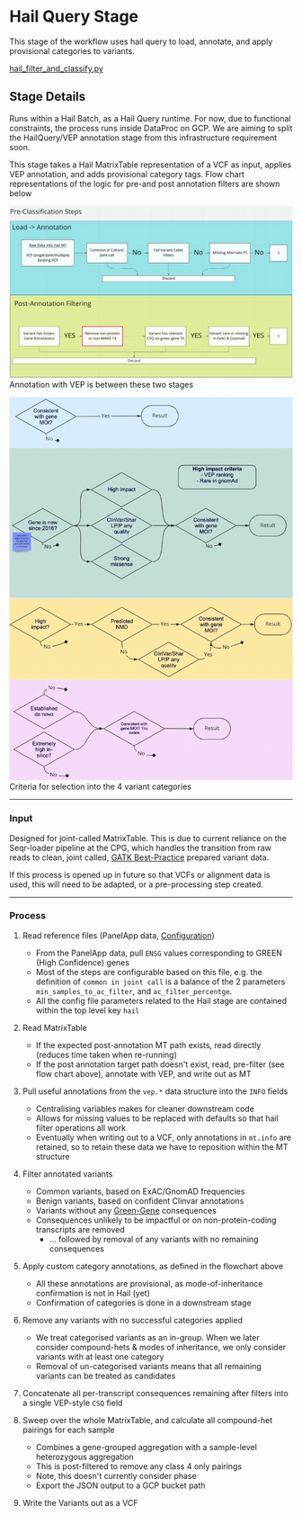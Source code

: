 # Hail Query Stage

This stage of the workflow uses hail query to load, annotate, and apply provisional categories to variants.

[hail_filter_and_classify.py](../reanalysis/hail_filter_and_categorise.py)

## Stage Details

Runs within a Hail Batch, as a Hail Query runtime. For now, due to functional constraints, the process runs inside
DataProc on GCP. We are aiming to split the HailQuery/VEP annotation stage from this infrastructure requirement soon.

This stage takes a Hail MatrixTable representation of a VCF as input, applies VEP annotation, and adds provisional
category tags. Flow chart representations of the logic for pre-and post annotation filters are shown below

![Pre-Annotation Filters](images/hail_pre_filter.png)
Annotation with VEP is between these two stages

![Post-Annotation Filters](images/hail_categories.png)
Criteria for selection into the 4 variant categories

---

### Input

Designed for joint-called MatrixTable. This is due to current reliance on the Seqr-loader
pipeline at the CPG, which handles the transition from raw reads to clean, joint called, [GATK Best-Practice](https://gatk.broadinstitute.org/hc/en-us/articles/360035535932-Germline-short-variant-discovery-SNPs-Indels-)
prepared variant data.

If this process is opened up in future so that VCFs or alignment data is used, this will need to be adapted, or a pre-processing step created.

---

### Process


1. Read reference files (PanelApp data, [Configuration](../reanalysis/reanalysis_conf.json))
   * From the PanelApp data, pull `ENSG` values corresponding to GREEN (High Confidence) genes
   * Most of the steps are configurable based on this file, e.g. the definition of `common in joint call` is a balance of the 2 parameters `min_samples_to_ac_filter`, and `ac_filter_percentge`.
   * All the config file parameters related to the Hail stage are contained within the top level key `hail`

2. Read MatrixTable
   * If the expected post-annotation MT path exists, read directly (reduces time taken when re-running)
   * If the post annotation target path doesn't exist, read, pre-filter (see flow chart above), annotate with VEP, and write out as MT

3. Pull useful annotations from the `vep.*` data structure into the `INFO` fields
   * Centralising variables makes for cleaner downstream code
   * Allows for missing values to be replaced with defaults so that hail filter operations all work
   * Eventually when writing out to a VCF, only annotations in `mt.info` are retained, so to retain these data we have to reposition within the MT structure

4. Filter annotated variants
   * Common variants, based on ExAC/GnomAD frequencies
   * Benign variants, based on confident Clinvar annotations
   * Variants without any [Green-Gene](https://panelapp.agha.umccr.org/panels/137/) consequences
   * Consequences unlikely to be impactful or on non-protein-coding transcripts are removed
     * ... followed by removal of any variants with no remaining consequences

5. Apply custom category annotations, as defined in the flowchart above
   * All these annotations are provisional, as mode-of-inheritance confirmation is not in Hail (yet)
   * Confirmation of categories is done in a downstream stage

6. Remove any variants with no successful categories applied
   * We treat categorised variants as an in-group. When we later consider compound-hets & modes of inheritance, we only consider variants with at least one category
   * Removal of un-categorised variants means that all remaining variants can be treated as candidates

7. Concatenate all per-transcript consequences remaining after filters into a single VEP-style `CSQ` field

8. Sweep over the whole MatrixTable, and calculate all compound-het pairings for each sample
   * Combines a gene-grouped aggregation with a sample-level heterozygous aggregation
   * This is post-filtered to remove any class 4 only pairings
   * Note, this doesn't currently consider phase
   * Export the JSON output to a GCP bucket path

9. Write the Variants out as a VCF
